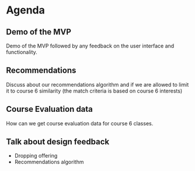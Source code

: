 # Agenda

## Demo of the MVP
  Demo of the MVP followed by any feedback on the user interface and functionality. 

## Recommendations
  Discuss about our recommendations algorithm and if we are allowed to limit it to course 6 similarity (the match criteria is based on course 6 interests)

## Course Evaluation data
  How can we get course evaluation data for course 6 classes.  
  
## Talk about design feedback
  - Dropping offering
  - Recommendations algorithm
   

